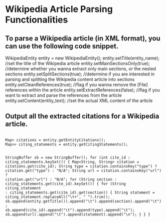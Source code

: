 # Wikipedia Article Parsing Functionalities


## To parse a Wikipedia article  (in XML format), you can use the following code snippet. 

WikipediaEntity entity = new WikipediaEntity();
entity.setTitle(entity_name); //set the title of the Wikipedia article
entity.setMainSectionsOnly(true); //determine whether you wanna extract only main sections, or the nested sections
entity.setSplitSections(true); //determine if you are interested in parsing and splitting the Wikipedia content article into sections
entity.setCleanReferences(true); //flag if you wanna remove the [File] references within the article
entity.setExtractReferences(false); //flag if you want to extract and parse the references from the article
entity.setContent(entity_text); //set the actual XML content of the article



## Output all the extracted citations for a Wikipedia article.
<code>
Map<Integer, Map<String, String>> citations = entity.getEntityCitations();
Map<Integer, Map<String, List<String>>> citing_statements = entity.getCitingStatements();

StringBuffer sb = new StringBuffer();
for (int cite_id : citing_statements.keySet()) {
    Map<String, String> citation = citations.get(cite_id);
    String type = citation.containsKey("type") ? citation.get("type") : "N/A";
    String url = citation.containsKey("url") ? citation.get("url") : "N/A";
    for (String section : citing_statements.get(cite_id).keySet()) {
        for (String citing_statement : citing_statements.get(cite_id).get(section)) {
            String statement = citing_statement.replaceAll("\t+", " ").trim();
            sb.append(entity.getTitle()).append("\t").append(section).append("\t");
            sb.append(cite_id).append("\t").append(type).append("\t");
            sb.append(url).append("\t").append(statement).append("\n");
        }
    }
}
</code>
